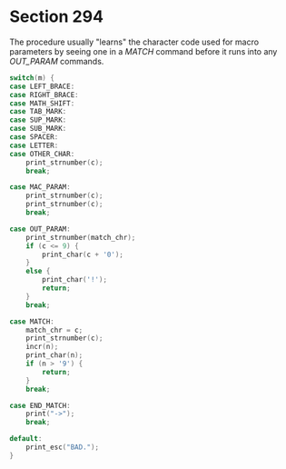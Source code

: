 # Section 294

The procedure usually "learns" the character code used for macro parameters by seeing one in a *MATCH* command before it runs into any *OUT_PARAM* commands.

```c << Display the token (|m|, |c|) >>=
switch(m) {
case LEFT_BRACE:
case RIGHT_BRACE:
case MATH_SHIFT:
case TAB_MARK:
case SUP_MARK:
case SUB_MARK:
case SPACER:
case LETTER:
case OTHER_CHAR:
    print_strnumber(c);
    break;

case MAC_PARAM:
    print_strnumber(c);
    print_strnumber(c);
    break;

case OUT_PARAM:
    print_strnumber(match_chr);
    if (c <= 9) {
        print_char(c + '0');
    }
    else {
        print_char('!');
        return;
    }
    break;

case MATCH:
    match_chr = c;
    print_strnumber(c);
    incr(n);
    print_char(n);
    if (n > '9') {
        return;
    }
    break;

case END_MATCH:
    print("->");
    break;

default:
    print_esc("BAD.");
}
```
